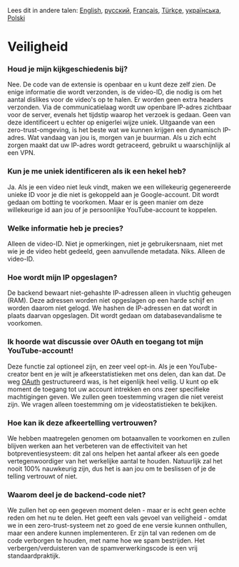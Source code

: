 Lees dit in andere talen: [English](SECURITY_FAQ.md), [русский](SECURITY-FAQru.md), [Français](SECURITY-FAQfr.md), [Türkçe](SECURITY-FAQtr.md), [українська](SECURITY-FAQuk.md), [Polski](SECURITY-FAQpl.md)

# Veiligheid

### Houd je mijn kijkgeschiedenis bij?

Nee. De code van de extensie is openbaar en u kunt deze zelf zien. De enige informatie die wordt verzonden, is de video-ID, die
nodig is om het aantal dislikes voor de video's op te halen. Er worden geen extra headers verzonden. Via de communicatielaag
wordt uw openbare IP-adres zichtbaar voor de server, evenals het tijdstip waarop het verzoek is gedaan. Geen van deze
identificeert u echter op enigerlei wijze uniek. Uitgaande van een zero-trust-omgeving, is het beste wat we kunnen krijgen een
dynamisch IP-adres. Wat vandaag van jou is, morgen van je buurman. Als u zich echt zorgen maakt dat uw IP-adres wordt
getraceerd, gebruikt u waarschijnlijk al een VPN.

### Kun je me uniek identificeren als ik een hekel heb?

Ja. Als je een video niet leuk vindt, maken we een willekeurig gegenereerde unieke ID voor je die niet is gekoppeld aan je
Google-account. Dit wordt gedaan om botting te voorkomen. Maar er is geen manier om deze willekeurige id aan jou of je
persoonlijke YouTube-account te koppelen.

### Welke informatie heb je precies?

Alleen de video-ID. Niet je opmerkingen, niet je gebruikersnaam, niet met wie je de video hebt gedeeld, geen aanvullende
metadata. Niks. Alleen de video-ID.

### Hoe wordt mijn IP opgeslagen?

De backend bewaart niet-gehashte IP-adressen alleen in vluchtig geheugen (RAM). Deze adressen worden niet opgeslagen op een
harde schijf en worden daarom niet gelogd. We hashen de IP-adressen en dat wordt in plaats daarvan opgeslagen. Dit wordt gedaan
om databasevandalisme te voorkomen.

### Ik hoorde wat discussie over OAuth en toegang tot mijn YouTube-account!

Deze functie zal optioneel zijn, en zeer veel opt-in. Als je een YouTube-creator bent en je wilt je afkeerstatistieken met ons delen, dan kan dat. De weg [OAuth](https://en.wikipedia.org/wiki/OAuth#:~:text=but%20without%20giving%20them%20the%20passwords.) gestructureerd was, is het eigenlijk heel veilig. U kunt op elk moment de toegang tot uw account intrekken en ons zeer specifieke machtigingen geven. We zullen geen toestemming vragen die niet vereist zijn. We vragen alleen toestemming om je videostatistieken te bekijken.

### Hoe kan ik deze afkeertelling vertrouwen?

We hebben maatregelen genomen om botaanvallen te voorkomen en zullen blijven werken aan het verbeteren van de effectiviteit van het botpreventiesysteem: dit zal ons helpen het aantal afkeer als een goede vertegenwoordiger van het werkelijke aantal te houden. Natuurlijk zal het nooit 100% nauwkeurig zijn, dus het is aan jou om te beslissen of je de telling vertrouwt of niet.

### Waarom deel je de backend-code niet?

We zullen het op een gegeven moment delen - maar er is echt geen echte reden om het nu te delen. Het geeft een vals gevoel van veiligheid - omdat we in een zero-trust-systeem net zo goed de ene versie kunnen onthullen, maar een andere kunnen implementeren. Er zijn tal van redenen om de code verborgen te houden, met name hoe we spam bestrijden. Het verbergen/verduisteren van de spamverwerkingscode is een vrij standaardpraktijk.
